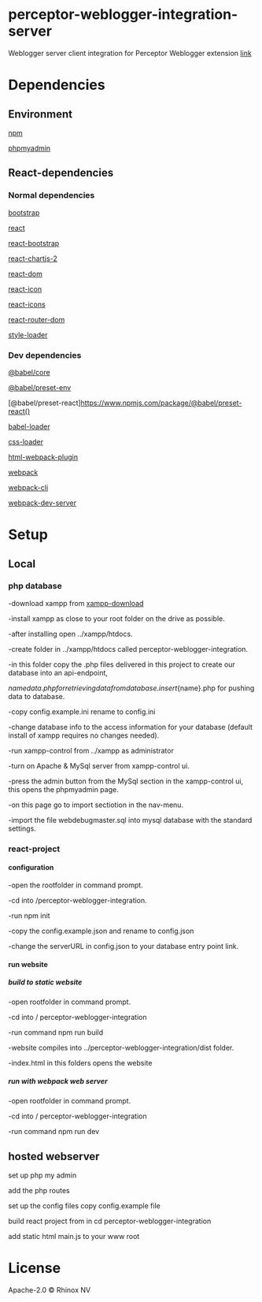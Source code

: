 # perceptor-weblogger-integration-server

Weblogger server client integration for Perceptor Weblogger extension
[link](https://github.com/Rhinox-Training/perceptor-weblogger-integration)

# Dependencies

## Environment

[npm](https://docs.npmjs.com/)

[phpmyadmin](https://www.phpmyadmin.net/)

## React-dependencies

### Normal dependencies

[bootstrap](https://www.npmjs.com/package/bootstrap)

[react](https://www.npmjs.com/package/react)

[react-bootstrap](https://www.npmjs.com/package/react-bootstrap)

[react-chartjs-2](https://www.npmjs.com/package/react-chartjs-2)

[react-dom](https://www.npmjs.com/package/react-dom)

[react-icon](https://www.npmjs.com/package/react-icon)

[react-icons](https://www.npmjs.com/package/react-icons)

[react-router-dom](https://www.npmjs.com/package/react-router-dom)

[style-loader](https://www.npmjs.com/package/style-loader)

### Dev dependencies

[@babel/core](https://www.npmjs.com/package/react-router-dom)

[@babel/preset-env](https://www.npmjs.com/package/@babel/preset-env)

[@babel/preset-react]https://www.npmjs.com/package/@babel/preset-react()

[babel-loader](https://www.npmjs.com/package/babel-loader)

[css-loader](https://www.npmjs.com/package/css-loader)

[html-webpack-plugin](https://www.npmjs.com/package/html-webpack-plugin)

[webpack](https://www.npmjs.com/package/webpack)

[webpack-cli](https://www.npmjs.com/package/webpack-cli)

[webpack-dev-server](https://www.npmjs.com/package/webpack-dev-server)


# Setup

## Local

### php database

-download xampp from  [xampp-download](https://www.apachefriends.org/download.html)

-install xampp as close to your root folder on the drive as possible.

-after installing open ../xampp/htdocs.

-create folder in ../xampp/htdocs called perceptor-weblogger-integration.

-in this folder copy the .php files delivered in this project to create our database into an api-endpoint,

${name}data.php for retrieving data from database.
insert${name}.php for pushing data to database.

-copy config.example.ini rename to config.ini 

-change database info to the access information for your database (default install of xampp requires no changes needed).

-run xampp-control from ../xampp as administrator

-turn on Apache & MySql server from xampp-control ui.

-press the admin button from the MySql section in the xampp-control ui, this opens the phpmyadmin page.

-on this page go to import sectiotion in the nav-menu.

-import the file webdebugmaster.sql into mysql database with the standard settings.


### react-project

#### configuration

-open the rootfolder in command prompt.

-cd into /perceptor-weblogger-integration.

-run npm init

-copy the config.example.json and rename to config.json

-change the serverURL in config.json to your database entry point link.

#### run website

##### build to static website

-open rootfolder in command prompt. 

-cd into / perceptor-weblogger-integration

-run command npm run build

-website compiles into ../perceptor-weblogger-integration/dist folder.

-index.html in this folders opens the website

##### run with webpack web server

-open rootfolder in command prompt. 

-cd into / perceptor-weblogger-integration

-run command npm run dev


## hosted webserver


set up php my admin

add the php routes

set up the config files
copy config.example file 

build react project from in cd perceptor-weblogger-integration


add static html main.js to your www root

# License

Apache-2.0 © Rhinox NV